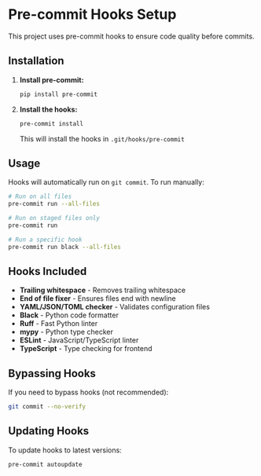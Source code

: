 # Pre-commit Hooks Setup

This project uses pre-commit hooks to ensure code quality before commits.

## Installation

1. **Install pre-commit:**
   ```bash
   pip install pre-commit
   ```

2. **Install the hooks:**
   ```bash
   pre-commit install
   ```

   This will install the hooks in `.git/hooks/pre-commit`

## Usage

Hooks will automatically run on `git commit`. To run manually:

```bash
# Run on all files
pre-commit run --all-files

# Run on staged files only
pre-commit run

# Run a specific hook
pre-commit run black --all-files
```

## Hooks Included

- **Trailing whitespace** - Removes trailing whitespace
- **End of file fixer** - Ensures files end with newline
- **YAML/JSON/TOML checker** - Validates configuration files
- **Black** - Python code formatter
- **Ruff** - Fast Python linter
- **mypy** - Python type checker
- **ESLint** - JavaScript/TypeScript linter
- **TypeScript** - Type checking for frontend

## Bypassing Hooks

If you need to bypass hooks (not recommended):

```bash
git commit --no-verify
```

## Updating Hooks

To update hooks to latest versions:

```bash
pre-commit autoupdate
```

